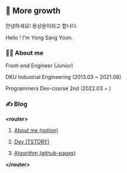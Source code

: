 ## 🌳 More growth

안녕하세요! 용상윤이라고 합니다.

Hello ! I'm Yong Sang Yoon.

### 🙋‍♂️ About me

Front-end Engineer (Junior)

DKU Industrial Engineering (2013.03 ~ 2021.08)

Programmers Dev-course 2nd (2022.03 ~ )

### ✍ Blog

**\<router>**

1. [About me (notion)](https://www.notion.so/ryong9rrr/ebe3687569dd4b0492b7a28dca48d2a7)

2. [Dev (TSTORY)](https://ryong9rrr.tistory.com/)

3. [Algorithm (github-pages)](https://ryong9rrr.github.io/)

**\</router>**

<!--
[![Hits](https://hits.seeyoufarm.com/api/count/incr/badge.svg?url=https%3A%2F%2Fgithub.com%2Fryong9rrr&count_bg=%2379C83D&title_bg=%23555555&icon=github.svg&icon_color=%23E7E7E7&title=hits&edge_flat=false)](https://hits.seeyoufarm.com)
-->

